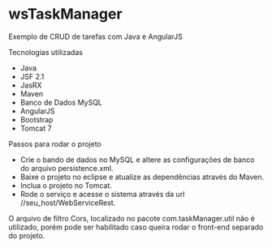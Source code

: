 # wsTaskManager

Exemplo de CRUD de tarefas com Java e AngularJS

Tecnologias utilizadas

- Java
- JSF 2.1
- JasRX
- Maven
- Banco de Dados MySQL
- AngularJS
- Bootstrap
- Tomcat 7

Passos para rodar o projeto

- Crie o bando de dados no MySQL e altere as configurações de banco do arquivo persistence.xml.
- Baixe o projeto no eclipse e atualize as dependências através do Maven.
- Inclua o projeto no Tomcat.
- Rode o serviço e acesse o sistema através da url //seu_host/WebServiceRest.

O arquivo de filtro Cors, localizado no pacote com.taskManager.util não é utilizado, porém pode ser habilitado caso queira rodar o front-end separado do projeto.
